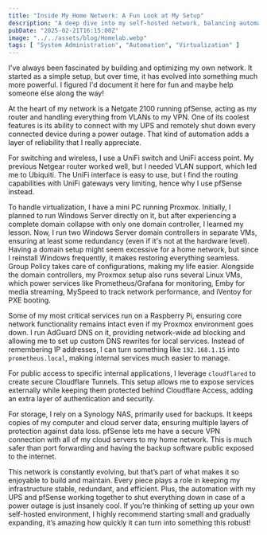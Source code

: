```yaml
---
title: "Inside My Home Network: A Fun Look at My Setup"
description: "A deep dive into my self-hosted network, balancing automation, security, and efficiency."
pubDate: "2025-02-21T16:15:00Z"
image: "../../assets/blog/Homelab.webp"
tags: [ "System Administration", "Automation", "Virtualization" ]
---
```


I've always been fascinated by building and optimizing my own network. It started as a simple setup, but over time, it
has evolved into something much more powerful. I figured I'd document it here for fun and maybe help someone else along
the way!

At the heart of my network is a Netgate 2100 running pfSense, acting as my router and handling everything from VLANs to
my VPN. One of its coolest features is its ability to connect with my UPS and remotely shut down every connected device
during a power outage. That kind of automation adds a layer of reliability that I really appreciate.

For switching and wireless, I use a UniFi switch and UniFi access point. My previous Netgear router worked well, but I
needed VLAN support, which led me to Ubiquiti. The UniFi interface is easy to use, but I find the routing capabilities
with UniFi gateways very limiting, hence why I use pfSense instead.

To handle virtualization, I have a mini PC running Proxmox. Initially, I planned to run Windows Server directly on it,
but after experiencing a complete domain collapse with only one domain controller, I learned my lesson. Now, I run two
Windows Server domain controllers in separate VMs, ensuring at least some redundancy (even if it's not at the hardware
level). Having a domain setup might seem excessive for a home network, but since I reinstall Windows frequently, it
makes restoring everything seamless. Group Policy takes care of configurations, making my life easier. Alongside the
domain controllers, my Proxmox setup also runs several Linux VMs, which power services like Prometheus/Grafana for
monitoring, Emby for media streaming, MySpeed to track network performance, and iVentoy for PXE booting.

Some of my most critical services run on a Raspberry Pi, ensuring core network functionality remains intact even if my
Proxmox environment goes down. I run AdGuard DNS on it, providing network-wide ad blocking and allowing me to set up
custom DNS rewrites for local services. Instead of remembering IP addresses, I can turn something like `192.168.1.15`
into `prometheus.local`, making internal services much easier to manage.

For public access to specific internal applications, I leverage `cloudflared` to create secure Cloudflare Tunnels. This
setup allows me to expose services externally while keeping them protected behind Cloudflare Access, adding an extra
layer of authentication and security.

For storage, I rely on a Synology NAS, primarily used for backups. It keeps copies of my computer and cloud server data,
ensuring multiple layers of protection against data loss. pfSense lets me have a secure VPN connection with all of my
cloud servers to my home network. This is much safer than port forwarding and having the backup software public exposed
to the internet.

This network is constantly evolving, but that’s part of what makes it so enjoyable to build and maintain. Every piece
plays a role in keeping my infrastructure stable, redundant, and efficient. Plus, the automation with my UPS and
pfSense working together to shut everything down in case of a power outage is just insanely cool. If you’re thinking of
setting up your own self-hosted environment, I highly recommend starting small and gradually expanding, it’s amazing how
quickly it can turn into something this robust!
